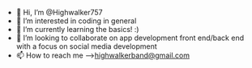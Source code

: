 - 👋 Hi, I’m @Highwalker757
- 👀 I’m interested in coding in general
- 🌱 I’m currently learning the basics! :)
- 💞️ I’m looking to collaborate on app development front end/back end with a focus on social media development
- 📫 How to reach me -->highwalkerband@gmail.com

<!---
Highwalker757/Highwalker757 is a ✨ special ✨ repository because its `README.md` (this file) appears on your GitHub profile.
You can click the Preview link to take a look at your changes.
--->
